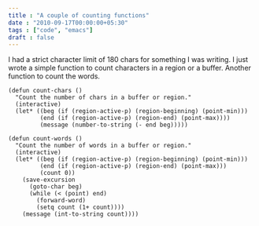 ```yaml
---
title : "A couple of counting functions"
date : "2010-09-17T00:00:00+05:30"
tags : ["code", "emacs"]
draft : false
---
```


I had a strict character limit of 180 chars for something I was
writing. I just wrote a simple function to count characters in a
region or a buffer. Another function to count the words.

```emacs-lisp
(defun count-chars ()
  "Count the number of chars in a buffer or region."
  (interactive)
  (let* ((beg (if (region-active-p) (region-beginning) (point-min)))
         (end (if (region-active-p) (region-end) (point-max))))
         (message (number-to-string (- end beg)))))
```

```emacs-lisp
(defun count-words ()
  "Count the number of words in a buffer or region."
  (interactive)
  (let* ((beg (if (region-active-p) (region-beginning) (point-min)))
         (end (if (region-active-p) (region-end) (point-max)))
         (count 0))
    (save-excursion
      (goto-char beg)
      (while (< (point) end)
        (forward-word)
        (setq count (1+ count))))
    (message (int-to-string count))))
```
